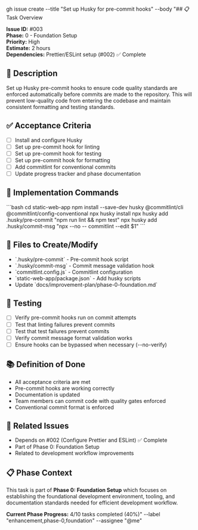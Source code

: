 gh issue create --title "Set up Husky for pre-commit hooks" --body "## 📋 Task Overview

**Issue ID:** #003  
**Phase:** 0 - Foundation Setup  
**Priority:** High  
**Estimate:** 2 hours  
**Dependencies:** Prettier/ESLint setup (#002) ✅ Complete  

## 🎯 Description

Set up Husky pre-commit hooks to ensure code quality standards are enforced automatically before commits are made to the repository. This will prevent low-quality code from entering the codebase and maintain consistent formatting and testing standards.

## ✅ Acceptance Criteria

- [ ] Install and configure Husky
- [ ] Set up pre-commit hook for linting
- [ ] Set up pre-commit hook for testing  
- [ ] Set up pre-commit hook for formatting
- [ ] Add commitlint for conventional commits
- [ ] Update progress tracker and phase documentation

## 🔧 Implementation Commands

\`\`\`bash
cd static-web-app
npm install --save-dev husky @commitlint/cli @commitlint/config-conventional
npx husky install
npx husky add .husky/pre-commit \"npm run lint && npm test\"
npx husky add .husky/commit-msg \"npx --no -- commitlint --edit \$1\"
\`\`\`

## 📁 Files to Create/Modify

- \`.husky/pre-commit\` - Pre-commit hook script
- \`.husky/commit-msg\` - Commit message validation hook
- \`commitlint.config.js\` - Commitlint configuration
- \`static-web-app/package.json\` - Add husky scripts
- Update \`docs/improvement-plan/phase-0-foundation.md\`

## 🧪 Testing

- [ ] Verify pre-commit hooks run on commit attempts
- [ ] Test that linting failures prevent commits
- [ ] Test that test failures prevent commits
- [ ] Verify commit message format validation works
- [ ] Ensure hooks can be bypassed when necessary (--no-verify)

## 📚 Definition of Done

- All acceptance criteria are met
- Pre-commit hooks are working correctly
- Documentation is updated
- Team members can commit code with quality gates enforced
- Conventional commit format is enforced

## 🔗 Related Issues

- Depends on #002 (Configure Prettier and ESLint) ✅ Complete
- Part of Phase 0: Foundation Setup
- Related to development workflow improvements

## 📋 Phase Context

This task is part of **Phase 0: Foundation Setup** which focuses on establishing the foundational development environment, tooling, and documentation standards needed for efficient development workflow.

**Current Phase Progress:** 4/10 tasks completed (40%)" --label "enhancement,phase-0,foundation" --assignee "@me"